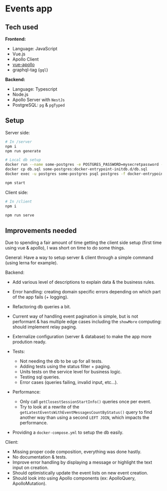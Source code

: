 # Events app

## Tech used

**Frontend:**

- Language: JavaScript
- Vue.js
- Apollo Client
- [vue-apollo](https://vue-apollo.netlify.com/)
- graphql-tag (`gql`)

**Backend:**

- Language: Typescript
- Node.js
- Apollo Server with `NestJs`
- PostgreSQL: `pg` & `pgTyped`

## Setup

Server side:
```bash
# In /server
npm i
npm run generate

# Local db setup
docker run --name some-postgres -e POSTGRES_PASSWORD=mysecretpassword -p 5432:5432 -d postgres
docker cp db.sql some-postgres:docker-entrypoint-initdb.d/db.sql
docker exec -u postgres some-postgres psql postgres -f docker-entrypoint-initdb.d/db.sql

npm start
```

Client side:
```bash
# In /client
npm i

npm run serve
```

## Improvements needed
Due to spending a fair amount of time getting the client side setup (first time using vue & apollo),
I was short on time to do some things.

General: Have a way to setup server & client through a simple command (using lerna for example).

Backend:
* Add various level of descriptions to explain data & the business rules.
* Error handling: creating domain specific errors depending on which part of the app fails (+ logging).
* Refactoring db queries a bit.
* Current way of handling event pagination is simple, but is not performant & has multiple edge cases including the `showMore` computing: should implement relay paging.
* Externalize configuration (server & database) to make the app more prodution ready.  
* Tests:
  * Not needing the db to be up for all tests.
  * Adding tests using the status filter + paging.
  * Units tests on the service level for business logic.
  * Testing sql queries.
  * Error cases (queries failing, invalid input, etc...).
* Performance:
  * Only call ``getClosestSessionStartInfo()`` queries once per event.
  * Try to look at a rewrite of the `getLatestEventsWithEventMessagesCountByStatus()` query
     to find another way than using a second ``LEFT JOIN``, which impacts the performance.

* Providing a `docker-compose.yml` to setup the db easily.

Client:
* Missing proper code composition, everything was done hastly.
* No documentation & tests.  
* Improve error handling by displaying a message or highlight the text input on creation.
* Should optimistically update the event lists on new event creation.
* Should look into using Apollo components (ex: ApolloQuery, ApolloMutation).
